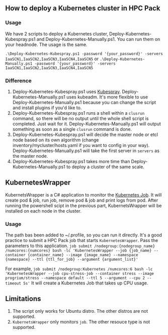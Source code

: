 ## How to deploy a Kubernetes cluster in HPC Pack

### Usage 
We have 2 scripts to deploy a Kubernetes cluster, Deploy-Kubernetes-Kubespray.ps1 and Deploy-Kubernetes-Manually.ps1. You can run them on your headnode. The usage is the same. 

`.\Deploy-Kubernetes-Kubespray.ps1 -password '{your_password}' -servers IaaSCN1,IaaSCN2,IaaSCN3,IaaSCN4,IaaSCN5`
or
`.\Deploy-Kubernetes-Manually.ps1 -password '{your_password}' -servers IaaSCN1,IaaSCN2,IaaSCN3,IaaSCN4,IaaSCN5`

### Difference
1. Deploy-Kubernetes-Kubespray.ps1 uses [Kubespray](https://github.com/kubernetes-sigs/kubespray). Deploy-Kubernetes-Manually.ps1 uses kubeadm. It's more flexible to use Deploy-Kubernetes-Manually.ps1 because you can change the script and install plugins if you'd like to.
2. Deploy-Kubernetes-Kubespray.ps1 runs a shell within a `clusrun` command, so there will be no output until the whole shell script is completed. Just wait for it. Deploy-Kubernetes-Manually.ps1 will output something as soon as a single `clusrun` command is done.
3. Deploy-Kubernetes-Kubespray.ps1 will decide the master node or etcl node based on its own algorithm (change inventory/mycluster/hosts.yaml if you want to config in your way). Deploy-Kubernetes-Manually.ps1 will take the first server in `servers` as the master node.
4. Deploy-Kubernetes-Kubespray.ps1 takes more time than Deploy-Kubernetes-Manually.ps1 to deploy a cluster of the same scale.

## KubernetesWrapper

KubernetsWrapper is a C# application to monitor the [Kubernetes Job](https://kubernetes.io/docs/concepts/workloads/controllers/job/). It will create pod & job, run job, remove pod & job and print logs from pod. After running the powershell scipt in the previous part, KubernetsWrapper will be installed on each node in the cluster. 

### Usage
The path bas been added to ~/.profile, so you can run it directly. It's a good practice to submit a HPC Pack job that starts `KubernetesWrapper`. Pass the parameters to this application.
`job submit /nodegroup:{nodegroup_name} /numcores:{numcores} bash -lc 'KubernetesWrapper --job {job_name} --container {container_name} --image {image_name} --namespace {namespace} --ttl {ttl_for_job} --argument {argument_list}'`

For example,
`job submit /nodegroup:Kubernetes /numcores:6 bash -lc 'KubernetesWrapper --job cpu-stress-job --container stress --image progrium/stress --namespace default --ttl 5 --argument --cpu 2 --timeout 5s'`
It will create a Kubernetes Job that takes up CPU usage.

## Limitations
1. The script only works for Ubuntu distro. The other distros are not supported.
2. `KubernetsWrapper` only monitors `job`. The other resouce type is not supported.
